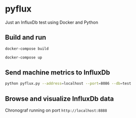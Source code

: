 # pyflux
Just an InfluxDb test using Docker and Python

## Build and run

```sh
docker-compose build
```

```sh
docker-compose up
```

## Send machine metrics to InfluxDb

```sh
python pyflux.py --address=localhost --port=8086 --db=test
```

## Browse and visualize InfluxDb data

Chronograf running on port ```http://localhost:8888```

